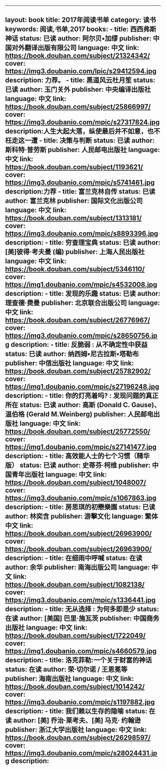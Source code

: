 ---
  layout: book
  title: 2017年阅读书单
  category: 读书
  keywords: 阅读,书单,2017
  books: 
    - title: 西西弗斯神话 
      status: 已读
      author: 阿尔贝•加缪
      publisher: 中国对外翻译出版有限公司
      language: 中文
      link: https://book.douban.com/subject/21324342/
      cover: https://img3.doubanio.com/lpic/s29412594.jpg
      description: 力荐。
    - title: 黑道风云杜月笙
      status: 已读
      author: 玉门关外
      publisher: 中央编译出版社
      language: 中文
      link: https://book.douban.com/subject/25866997/
      cover: https://img3.doubanio.com/mpic/s27317824.jpg
      description:人生大起大落，纵使最后并不如意，也不枉走这一遭
    - title: 决策与判断
      status: 已读
      author: 斯科特·普劳斯
      publisher: 人民邮电出版社
      language: 中文
      link: https://book.douban.com/subject/1193621/
      cover: https://img3.doubanio.com/mpic/s5741461.jpg
      description:力荐
    - title: 富兰克林自传
      status: 已读
      author: 富兰克林
      publisher: 国际文化出版公司
      language: 中文
      link: https://book.douban.com/subject/1313181/
      cover: https://img3.doubanio.com/mpic/s8893396.jpg
      description: 
    - title: 穷查理宝典 
      status: 已读
      author: [美]彼得·考夫曼 (编) 
      publisher: 上海人民出版社
      language: 中文
      link: https://book.douban.com/subject/5346110/
      cover: https://img1.doubanio.com/mpic/s4532008.jpg
      description: 
    - title: 发现的乐趣 
      status: 已读
      author: 理查德·费曼 
      publisher: 北京联合出版公司
      language: 中文
      link: https://book.douban.com/subject/26776967/
      cover: https://img3.doubanio.com/mpic/s28650756.jpg
      description: 
    - title: 反脆弱 : 从不确定性中获益
      status: 已读
      author: 纳西姆•尼古拉斯•塔勒布
      publisher: 中信出版社
      language: 中文
      link: https://book.douban.com/subject/25782902/
      cover: https://img1.doubanio.com/mpic/s27196248.jpg
      description:
    - title: 你的灯亮着吗? : 发现问题的真正所在
      status: 已读
      author: 高斯 (Donald C. Gause)、温伯格 (Gerald M.Weinberg) 
      publisher: 人民邮电出版社
      language: 中文
      link: https://book.douban.com/subject/25772550/
      cover: https://img1.doubanio.com/mpic/s27141477.jpg
      description:
    - title: 高效能人士的七个习惯（精华版）
      status: 已读
      author: 史蒂芬·柯维
      publisher: 中国青年出版社
      language: 中文
      link: https://book.douban.com/subject/1048007/
      cover: https://img3.doubanio.com/mpic/s1067863.jpg
      description: 
    - title: 房思琪的初戀樂園
      status: 已读
      author: 林奕含
      publisher: 游擊文化
      language: 繁体中文
      link: https://book.douban.com/subject/26963900/
      cover: https://book.douban.com/subject/26963900/
      description: 
    - title: 在细雨中呼喊
      status: 在读
      author: 余华
      publisher: 南海出版公司
      language: 中文
      link: https://book.douban.com/subject/1082138/
      cover: https://img3.doubanio.com/mpic/s1336441.jpg
      description: 
    - title: 无从选择 : 为何多即是少
      status: 在读
      author: [美国] 巴里·施瓦茨 
      publisher: 中国商务出版社
      language: 中文
      link: https://book.douban.com/subject/1722049/
      cover: https://img1.doubanio.com/mpic/s4660579.jpg
      description: 
    - title: 洛克菲勒:一个关于财富的神话
      status: 在读
      author: 荣·切尔诺 / 王恩冕等
      publisher: 海南出版社 
      language: 中文
      link: https://book.douban.com/subject/1014242/
      cover: https://img3.doubanio.com/mpic/s1197882.jpg
      description: 
    - title: 我们赖以生存的隐喻
      status: 在读
      author: [美] 乔治·莱考夫、[美] 马克· 约翰逊
      publisher: 浙江大学出版社
      language: 中文
      link: https://book.douban.com/subject/26298597/
      cover: https://img3.doubanio.com/mpic/s28024431.jpg
      description:
  ---

